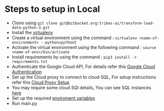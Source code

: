 # Steps to setup in Local
+ Clone using ```git clone git@bitbucket.org:tribes-ai/transform-load-data-python-3.git```
+ Install the [virtualenv](https://pypi.org/project/virtualenv/)
+ Create a virtual environment using the command : ```virtualenv <name-of-environment> --python=python3```
+ Activate the virtual environment using the followiing command : ```source <name-of-env>/bin/activate```
+ Install requirements by using the command : ```pip3 install -r requirements.txt```
+ Authenticate the Google Cloud API, For details refer this [Google Cloud Authentication](https://cloud.google.com/docs/authentication/getting-started)
+ Set up the Cloud proxy to connect to cloud SQL, For setup instructions refer this [Cloud Proxy Setup](https://cloud.google.com/sql/docs/mysql/quickstart-proxy-test)
+ You may require some cloud SQl details, You can see SQL instances [here](https://console.cloud.google.com/sql/instances?authuser=5&project=tribes-ai-development)
+ Set up the required [enviroment variables](https://able.bio/rhett/how-to-set-and-get-environment-variables-in-python--274rgt5#:~:text=To%20set%20and%20get%20environment%20variables%20in%20Python%20you%20can,Get%20environment%20variables%20USER%20%3D%20os.)
+ Run main.py
